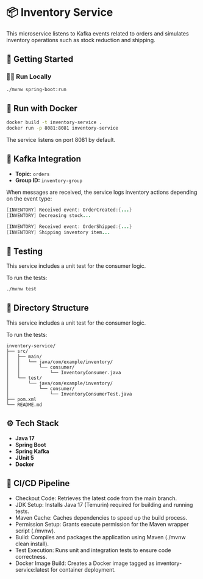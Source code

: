 # 📦 Inventory Service

This microservice listens to Kafka events related to orders and simulates inventory operations such as stock reduction and shipping.

## 🚀 Getting Started

### 🧑‍💻 Run Locally

```bash
./mvnw spring-boot:run
```

## 🐳 Run with Docker

```bash
docker build -t inventory-service .
docker run -p 8081:8081 inventory-service
```
The service listens on port 8081 by default.

## 🔗 Kafka Integration

- **Topic:** `orders`  
- **Group ID:** `inventory-group`

When messages are received, the service logs inventory actions depending on the event type:

```java
[INVENTORY] Received event: OrderCreated:{...}
[INVENTORY] Decreasing stock...
```

```java
[INVENTORY] Received event: OrderShipped:{...}
[INVENTORY] Shipping inventory item...
```

## 🧪 Testing

This service includes a unit test for the consumer logic.

To run the tests:

```bash
./mvnw test
```

## 📂 Directory Structure

This service includes a unit test for the consumer logic.

To run the tests:

```plaintext
inventory-service/
├── src/
│   ├── main/
│   │   └── java/com/example/inventory/
│   │       └── consumer/
│   │           └── InventoryConsumer.java
│   └── test/
│       └── java/com/example/inventory/
│           └── consumer/
│               └── InventoryConsumerTest.java
├── pom.xml
└── README.md
```

## ⚙️ Tech Stack

- **Java 17**
- **Spring Boot**
- **Spring Kafka**
- **JUnit 5**
- **Docker**

## 🚀 CI/CD Pipeline

- Checkout Code: Retrieves the latest code from the main branch.
- JDK Setup: Installs Java 17 (Temurin) required for building and running tests.
- Maven Cache: Caches dependencies to speed up the build process.
- Permission Setup: Grants execute permission for the Maven wrapper script (./mvnw).
- Build: Compiles and packages the application using Maven (./mvnw clean install).
- Test Execution: Runs unit and integration tests to ensure code correctness.
- Docker Image Build: Creates a Docker image tagged as inventory-service:latest for container deployment.
